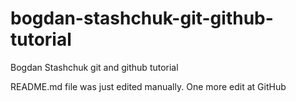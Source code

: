 # bogdan-stashchuk-git-github-tutorial
Bogdan Stashchuk git and github tutorial

README.md file was just edited manually. One more edit at GitHub
